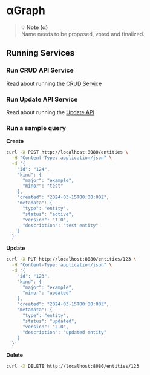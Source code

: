 # αGraph 

> 💡 **Note (α)**  
> Name needs to be proposed, voted and finalized. 

## Running Services

### Run CRUD API Service

Read about running the [CRUD Service](design/crud-api/README.md)


### Run Update API Service

Read about running the [Update API](design/update-api/README.md)

### Run a sample query

**Create**

```bash
curl -X POST http://localhost:8080/entities \
  -H "Content-Type: application/json" \
  -d '{
    "id": "124",
    "kind": {
      "major": "example",
      "minor": "test"
    },
    "created": "2024-03-15T00:00:00Z",
    "metadata": {
      "type": "entity",
      "status": "active",
      "version": "1.0",
      "description": "test entity"
    }
  }'
```

**Update**

```bash
curl -X PUT http://localhost:8080/entities/123 \
  -H "Content-Type: application/json" \
  -d '{
    "id": "123",
    "kind": {
      "major": "example",
      "minor": "updated"
    },
    "created": "2024-03-15T00:00:00Z",
    "metadata": {
      "type": "entity",
      "status": "updated",
      "version": "2.0",
      "description": "updated entity"
    }
  }'
```

**Delete**

```bash
curl -X DELETE http://localhost:8080/entities/123
```